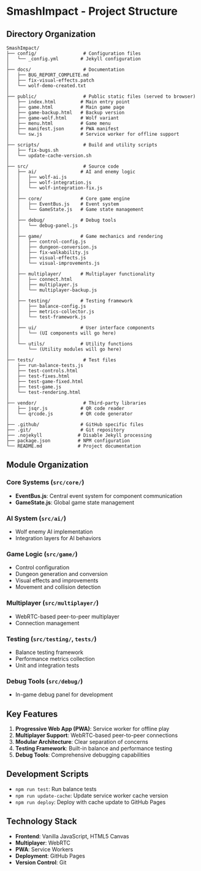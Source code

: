 # SmashImpact - Project Structure

## Directory Organization

```
SmashImpact/
├── config/                 # Configuration files
│   └── _config.yml        # Jekyll configuration
│
├── docs/                   # Documentation
│   ├── BUG_REPORT_COMPLETE.md
│   ├── fix-visual-effects.patch
│   └── wolf-demo-created.txt
│
├── public/                 # Public static files (served to browser)
│   ├── index.html         # Main entry point
│   ├── game.html          # Main game page
│   ├── game-backup.html   # Backup version
│   ├── game-wolf.html     # Wolf variant
│   ├── menu.html          # Game menu
│   ├── manifest.json      # PWA manifest
│   └── sw.js              # Service worker for offline support
│
├── scripts/                # Build and utility scripts
│   ├── fix-bugs.sh
│   └── update-cache-version.sh
│
├── src/                    # Source code
│   ├── ai/                # AI and enemy logic
│   │   ├── wolf-ai.js
│   │   ├── wolf-integration.js
│   │   └── wolf-integration-fix.js
│   │
│   ├── core/              # Core game engine
│   │   ├── EventBus.js    # Event system
│   │   └── GameState.js   # Game state management
│   │
│   ├── debug/             # Debug tools
│   │   └── debug-panel.js
│   │
│   ├── game/              # Game mechanics and rendering
│   │   ├── control-config.js
│   │   ├── dungeon-conversion.js
│   │   ├── fix-walkability.js
│   │   ├── visual-effects.js
│   │   └── visual-improvements.js
│   │
│   ├── multiplayer/       # Multiplayer functionality
│   │   ├── connect.html
│   │   ├── multiplayer.js
│   │   └── multiplayer-backup.js
│   │
│   ├── testing/           # Testing framework
│   │   ├── balance-config.js
│   │   ├── metrics-collector.js
│   │   └── test-framework.js
│   │
│   ├── ui/                # User interface components
│   │   └── (UI components will go here)
│   │
│   └── utils/             # Utility functions
│       └── (Utility modules will go here)
│
├── tests/                  # Test files
│   ├── run-balance-tests.js
│   ├── test-controls.html
│   ├── test-fixes.html
│   ├── test-game-fixed.html
│   ├── test-game.js
│   └── test-rendering.html
│
├── vendor/                 # Third-party libraries
│   ├── jsqr.js            # QR code reader
│   └── qrcode.js          # QR code generator
│
├── .github/               # GitHub specific files
├── .git/                  # Git repository
├── .nojekyll             # Disable Jekyll processing
├── package.json          # NPM configuration
└── README.md             # Project documentation
```

## Module Organization

### Core Systems (`src/core/`)
- **EventBus.js**: Central event system for component communication
- **GameState.js**: Global game state management

### AI System (`src/ai/`)
- Wolf enemy AI implementation
- Integration layers for AI behaviors

### Game Logic (`src/game/`)
- Control configuration
- Dungeon generation and conversion
- Visual effects and improvements
- Movement and collision detection

### Multiplayer (`src/multiplayer/`)
- WebRTC-based peer-to-peer multiplayer
- Connection management

### Testing (`src/testing/`, `tests/`)
- Balance testing framework
- Performance metrics collection
- Unit and integration tests

### Debug Tools (`src/debug/`)
- In-game debug panel for development

## Key Features

1. **Progressive Web App (PWA)**: Service worker for offline play
2. **Multiplayer Support**: WebRTC-based peer-to-peer connections
3. **Modular Architecture**: Clear separation of concerns
4. **Testing Framework**: Built-in balance and performance testing
5. **Debug Tools**: Comprehensive debugging capabilities

## Development Scripts

- `npm run test`: Run balance tests
- `npm run update-cache`: Update service worker cache version
- `npm run deploy`: Deploy with cache update to GitHub Pages

## Technology Stack

- **Frontend**: Vanilla JavaScript, HTML5 Canvas
- **Multiplayer**: WebRTC
- **PWA**: Service Workers
- **Deployment**: GitHub Pages
- **Version Control**: Git
